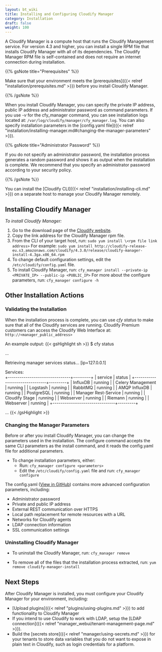```yaml
---
layout: bt_wiki
title: Installing and Configuring Cloudify Manager
category: Installation
draft: false
weight: 100
---
```

A Cloudify Manager is a compute host that runs the Cloudify Management service. For version 4.3 and higher, you can install a single RPM file that installs Cloudify Manager with all of its dependencies. The Cloudify Manager RPM file is self-contained and does not require an internet connection during installation.

{{% gsNote title="Prerequisites" %}}

Make sure that your environment meets the [prerequisites]({{< relref "installation/prerequisites.md" >}}) before you install Cloudify Manager.

{{% /gsNote %}}

When you install Cloudify Manager, you can specify the private IP address, public IP address and administrator password as command parameters. If you use _-v_ for the cfy_manager command, you can see installation logs located at: ```/var/log/cloudify/manager/cfy_manager.log```. You can also specify installation parameters in the [config.yaml file]({{< relref "installation/installing-manager.md#changing-the-manager-parameters" >}}).

{{% gsNote title="Administrator Password" %}}

If you do not specify an administrator password, the installation process generates a random password and shows it as output when the installation is complete. We recommend that you specify an administrator password according to your security policy. 

{{% /gsNote %}}

You can install the [Cloudify CLI]({{< relref "installation/installing-cli.md" >}}) on a separate host to manage your Cloudify Manager remotely.

## Installing Cloudify Manager

_To install Cloudify Manager:_

1. Go to the download page of the [Cloudify website](http://cloudify.co/download/).
1. Copy the link address for the Cloudify Manager rpm file.
1. From the CLI of your target host, run: ```sudo yum install \<rpm file link address>```
   For example: ```sudo yum install http://cloudify-release-eu.s3.amazonaws.com/cloudify/4.3.0/release/cloudify-manager-install-4.3ga.x86_64.rpm```
1. To change default configuration settings, edit the ```/etc/cloudify/config.yaml``` file.
1. To install Cloudify Manager, run: ```cfy_manager install --private-ip <PRIVATE_IP> --public-ip <PUBLIC_IP>```
For more about the configure parameters, run: ```cfy_manager configure -h```

## Other Installation Actions

### Validating the Installation

When the installation process is complete, you can use _cfy status_ to make sure that all of the Cloudify services are running.
Cloudify Premium customers can access the Cloudify Web Interface at: ```http://<manager_public_address>```

An example output:
{{< gsHighlight  sh >}}
$ cfy status

...

Retrieving manager services status... [ip=127.0.0.1]

Services:   
   +--------------------------------+---------+
   |            service             |  status |
   +--------------------------------+---------+
   | InfluxDB                       | running |
   | Celery Management              | running |
   | Logstash                       | running |
   | RabbitMQ                       | running |
   | AMQP InfluxDB                  | running |
   | PostgreSQL                     | running |
   | Manager Rest-Service           | running |
   | Cloudify Stage                 | running |
   | Webserver                      | running |
   | Riemann                        | running |
   | Webserver                      | running |
   +--------------------------------+---------+

   ...
   {{< /gsHighlight >}}

### Changing the Manager Parameters

Before or after you install Cloudify Manager, you can change the parameters used in the installation. The configure command accepts the same CLI parameters as the install command, and it reads the config.yaml file for additional parameters.

* To change installation parameters, either:
  * Run: ```cfy_manager configure <parameters>```
  * Edit the ```/etc/cloudify/config.yaml``` file and run: ```cfy_manager configure```

The config.yaml ([View in GitHub](https://github.com/cloudify-cosmo/cloudify-manager-install)) contains more advanced configuration parameters, including:

* Administrator password
* Private and public IP address
* External REST communication over HTTPS
* Local path replacement for remote resources with a URL
* Networks for Cloudify agents
* LDAP connection information
* SSL communication settings

### Uninstalling Cloudify Manager

* To uninstall the Cloudify Manager, run: ```cfy_manager remove```

* To remove all of the files that the installation process extracted, run: ```yum remove cloudify-manager-install```

## Next Steps

After Cloudify Manager is installed, you must configure your Cloudify Manager for your environment, including:

* [Upload plugins]({{< relref "plugins/using-plugins.md" >}}) to add functionality to Cloudify Manager
* If you intend to use Cloudify to work with LDAP, setup the [LDAP connection]({{< relref "manager_webui/tenant-management-page.md" >}}).
* Build the [secrets store]({{< relref "manager/using-secrets.md" >}}) for your tenants to store data variables that you do not want to expose in plain text in Cloudify, such as login credentials for a platform.
